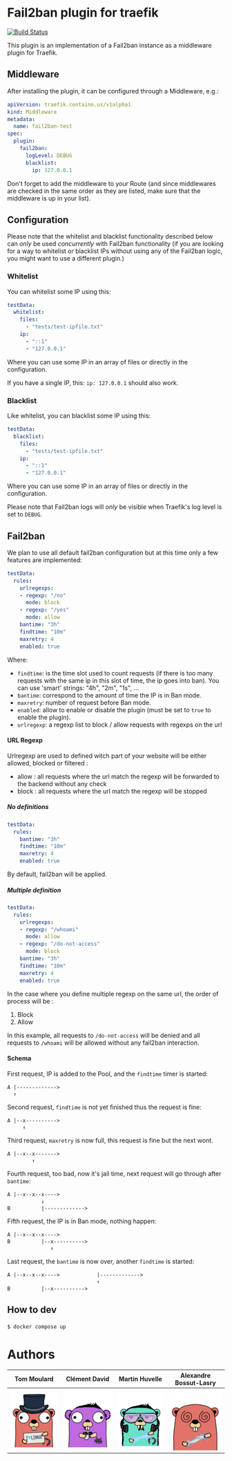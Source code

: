 # Fail2ban plugin for traefik

[![Build Status](https://github.com/tomMoulard/fail2ban/actions/workflows/main.yml/badge.svg)](https://github.com/tomMoulard/fail2ban/actions/workflows/main.yml)

This plugin is an implementation of a Fail2ban instance as a middleware
plugin for Traefik.

## Middleware

After installing the plugin, it can be configured through a Middleware, e.g.:

```yml
apiVersion: traefik.containo.us/v1alpha1
kind: Middleware
metadata:
  name: fail2ban-test
spec:
  plugin:
    fail2ban:
      logLevel: DEBUG
      blacklist:
        ip: 127.0.0.1
```

Don't forget to add the middleware to your Route (and since middlewares are
checked in the same order as they are listed, make sure that the middleware is
up in your list).

## Configuration

Please note that the whitelist and blacklist functionality described below can
_only_ be used _concurrently_ with Fail2ban functionality (if you are looking
for a way to whitelist or blacklist IPs without using any of the Fail2ban
logic, you might want to use a different plugin.)

### Whitelist
You can whitelist some IP using this:
```yml
testData:
  whitelist:
    files:
      - "tests/test-ipfile.txt"
    ip:
      - "::1"
      - "127.0.0.1"
```

Where you can use some IP in an array of files or directly in the
configuration.

If you have a single IP, this: `ip: 127.0.0.1` should also work.

### Blacklist
Like whitelist, you can blacklist some IP using this:
```yml
testData:
  blacklist:
    files:
      - "tests/test-ipfile.txt"
    ip:
      - "::1"
      - "127.0.0.1"
```

Where you can use some IP in an array of files or directly in the
configuration.

Please note that Fail2ban logs will _only_ be visible when Traefik's log level
is set to `DEBUG`.

## Fail2ban
We plan to use all default fail2ban configuration but at this time only a
few features are implemented:
```yml
testData:
  rules:
    urlregexps:
    - regexp: "/no"
      mode: block
    - regexp: "/yes"
      mode: allow
    bantime: "3h"
    findtime: "10m"
    maxretry: 4
    enabled: true
```

Where:
 - `findtime`: is the time slot used to count requests (if there is too many
requests with the same ip in this slot of time, the ip goes into ban). You can
use 'smart' strings: "4h", "2m", "1s", ...
 - `bantime`: correspond to the amount of time the IP is in Ban mode.
 - `maxretry`: number of request before Ban mode.
 - `enabled`: allow to enable or disable the plugin (must be set to `true` to
enable the plugin).
 - `urlregexp`: a regexp list to block / allow requests with regexps on the url

#### URL Regexp
Urlregexp are used to defined witch part of your website will be either
allowed, blocked or filtered :
- allow : all requests where the url match the regexp will be forwarded to the
backend without any check
- block : all requests where the url match the regexp will be stopped

##### No definitions

```yml
testData:
  rules:
    bantime: "3h"
    findtime: "10m"
    maxretry: 4
    enabled: true
```

By default, fail2ban will be applied.

##### Multiple definition

```yml
testData:
  rules:
    urlregexps:
    - regexp: "/whoami"
      mode: allow
    - regexp: "/do-not-access"
      mode: block
    bantime: "3h"
    findtime: "10m"
    maxretry: 4
    enabled: true
```

In the case where you define multiple regexp on the same url, the order of
process will be :
1. Block
2. Allow

In this example, all requests to `/do-not-access` will be denied and all
requests to `/whoami` will be allowed without any fail2ban interaction.

#### Schema
First request, IP is added to the Pool, and the `findtime` timer is started:
```
A |------------->
  ↑
```

Second request, `findtime` is not yet finished thus the request is fine:
```
A |--x---------->
     ↑
```

Third request, `maxretry` is now full, this request is fine but the next wont.
```
A |--x--x------->
        ↑
```

Fourth request, too bad, now it's jail time, next request will go through after
`bantime`:
```
A |--x--x--x---->
           ↓
B          |------------->
```

Fifth request, the IP is in Ban mode, nothing happen:
```
A |--x--x--x---->
B          |--x---------->
              ↑
```

Last request, the `bantime` is now over, another `findtime` is started:
```
A |--x--x--x---->            |------------->
                             ↑
B          |--x---------->
```

## How to dev

```bash
$ docker compose up
```

# Authors
| Tom Moulard | Clément David | Martin Huvelle | Alexandre Bossut-Lasry |
|-------------|---------------|----------------|------------------------|
|[![](https://github.com/tomMoulard/fail2ban/blob/main/.assets/gopher-tom_moulard.png)](https://tom.moulard.org)|[![](https://github.com/tomMoulard/fail2ban/blob/main/.assets/gopher-clement_david.png)](https://github.com/cledavid)|[![](https://github.com/tomMoulard/fail2ban/blob/main/.assets/gopher-martin_huvelle.png)](https://github.com/nitra-mfs)|[![](https://github.com/tomMoulard/fail2ban/blob/main/.assets/gopher-alexandre_bossut-lasry.png)](https://www.linkedin.com/in/alexandre-bossut-lasry/)|
